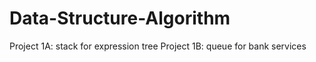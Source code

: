 # Data-Structure-Algorithm

Project 1A: stack for expression tree
Project 1B: queue for bank services
